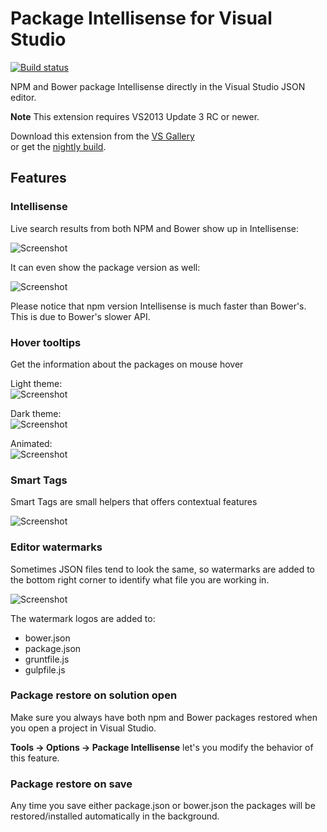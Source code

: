 Package Intellisense for Visual Studio
=================

[![Build status](https://ci.appveyor.com/api/projects/status/p4c2fevy6oyd2eoa)](https://ci.appveyor.com/project/madskristensen/json-intellisense)

NPM and Bower package Intellisense directly in the Visual Studio JSON editor.

__Note__ This extension requires VS2013 Update 3 RC or newer.  

Download this extension from the [VS Gallery](http://visualstudiogallery.msdn.microsoft.com/65748cdb-4087-497e-a394-2e3449c8e61e)  
or get the [nightly build](http://vsixgallery.com/extension/aaa8d5c5-24d8-4c45-9620-9f77b2aa6363/).

## Features

### Intellisense  
Live search results from both NPM and Bower show up in Intellisense:  

![Screenshot](https://raw.githubusercontent.com/madskristensen/JSON-Intellisense/master/art/completion-name.png)

It can even show the package version as well:

![Screenshot](https://raw.githubusercontent.com/madskristensen/JSON-Intellisense/master/art/completion-version.png)

Please notice that npm version Intellisense is much faster than Bower's. 
This is due to Bower's slower API.


### Hover tooltips  
Get the information about the packages on mouse hover

Light theme:  
![Screenshot](https://raw.githubusercontent.com/madskristensen/JSON-Intellisense/master/art/tooltip-light.png)

Dark theme:  
![Screenshot](https://raw.githubusercontent.com/madskristensen/JSON-Intellisense/master/art/tooltip-dark.png)

Animated:   
![Screenshot](https://raw.githubusercontent.com/madskristensen/JSON-Intellisense/master/art/tooltip-animated.gif)
  

### Smart Tags  
Smart Tags are small helpers that offers contextual features

![Screenshot](https://raw.githubusercontent.com/madskristensen/JSON-Intellisense/master/art/smart-tags.png)

### Editor watermarks
Sometimes JSON files tend to look the same, so watermarks are
added to the bottom right corner to identify what file you are working in.

![Screenshot](https://raw.githubusercontent.com/madskristensen/JSON-Intellisense/master/art/watermark.png)

The watermark logos are added to:

* bower.json
* package.json
* gruntfile.js
* gulpfile.js

### Package restore on solution open
Make sure you always have both npm and Bower packages restored when you
open a project in Visual Studio. 

**Tools -> Options -> Package Intellisense** let's you modify the behavior
of this feature.

### Package restore on save
Any time you save either package.json or bower.json the packages will be 
restored/installed automatically in the background.